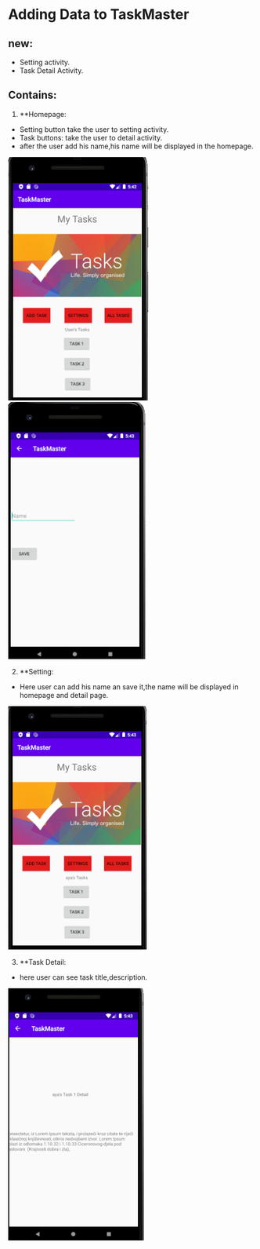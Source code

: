 # Adding Data to TaskMaster

## new:
- Setting activity.
- Task Detail Activity.

## Contains:

1. **Homepage:
- Setting button take the user to setting activity.
- Task buttons: take the user to detail activity.
- after the user add his name,his name will be displayed in the homepage.

![](https://github.com/AyaaBe95/TaskMaster/blob/main/images/1.PNG)
![](https://github.com/AyaaBe95/TaskMaster/blob/main/images/2.PNG)

2. **Setting:
- Here user can add his name an save it,the name will be displayed in homepage and detail page.

![](https://github.com/AyaaBe95/TaskMaster/blob/main/images/3.PNG)

3. **Task Detail:
- here user can see task title,description.

![](https://github.com/AyaaBe95/TaskMaster/blob/main/images/4.PNG)






